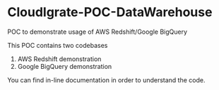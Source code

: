 CloudIgrate-POC-DataWarehouse
=============================

POC to demonstrate usage of AWS Redshift/Google BigQuery

This POC contains two codebases

1. AWS Redshift demonstration
2. Google BigQuery demonstration

You can find in-line documentation in order to understand the code.

